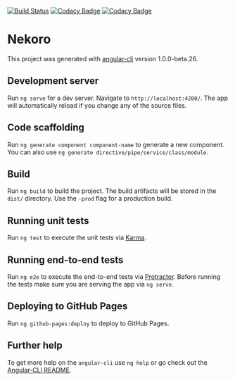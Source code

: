 [![Build Status](https://travis-ci.org/DarkerTV/nekoro.svg?branch=master)](https://travis-ci.org/DarkerTV/nekoro)
[![Codacy Badge](https://api.codacy.com/project/badge/Grade/d27c5cc3cdac4339a30d4153aabe7f83)](https://www.codacy.com/app/DarkerTV/nekoro?utm_source=github.com&amp;utm_medium=referral&amp;utm_content=DarkerTV/nekoro&amp;utm_campaign=Badge_Grade)
[![Codacy Badge](https://api.codacy.com/project/badge/Coverage/d27c5cc3cdac4339a30d4153aabe7f83)](https://www.codacy.com/app/DarkerTV/nekoro?utm_source=github.com&utm_medium=referral&utm_content=DarkerTV/nekoro&utm_campaign=Badge_Coverage)

# Nekoro

This project was generated with [angular-cli](https://github.com/angular/angular-cli) version 1.0.0-beta.26.

## Development server
Run `ng serve` for a dev server. Navigate to `http://localhost:4200/`. The app will automatically reload if you change any of the source files.

## Code scaffolding

Run `ng generate component component-name` to generate a new component. You can also use `ng generate directive/pipe/service/class/module`.

## Build

Run `ng build` to build the project. The build artifacts will be stored in the `dist/` directory. Use the `-prod` flag for a production build.

## Running unit tests

Run `ng test` to execute the unit tests via [Karma](https://karma-runner.github.io).

## Running end-to-end tests

Run `ng e2e` to execute the end-to-end tests via [Protractor](http://www.protractortest.org/).
Before running the tests make sure you are serving the app via `ng serve`.

## Deploying to GitHub Pages

Run `ng github-pages:deploy` to deploy to GitHub Pages.

## Further help

To get more help on the `angular-cli` use `ng help` or go check out the [Angular-CLI README](https://github.com/angular/angular-cli/blob/master/README.md).
